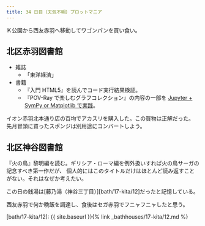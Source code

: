 ```yaml
---
title: 34 日目（天気不明）プロットマニア
---
```


Ｋ公園から西友赤羽へ移動してワゴンパンを買い食い。

## 北区赤羽図書館

* 雑誌
  * 「東洋経済」
* 書籍
  * 『入門 HTML5』を読んでコード実行結果検証。
  * 『POV-Ray で楽しむグラフコレクション』の内容の一部を [Jupyter + SymPy or Matplotlib で実践][sympy_plotting]。

イオン赤羽北本通り店の百均でアカスリを購入した。この買物は正解だった。
先月冒頭に買ったスポンジは別用途にコンバートしよう。

[sympy_plotting]: https://github.com/showa-yojyo/jupyter-notebooks/sympy_plotting.ipynb

## 北区神谷図書館

『火の鳥』黎明編を読む。ギリシア・ローマ編を例外扱いすれば火の鳥サーガの記念すべき第一作だが、
個人的にはこのタイトルだけはほとんど読み返すことがない。それはなぜか考えたい。

この日の銭湯は[藤乃湯（神谷三丁目）][bath/17-kita/12]だったと記憶している。

西友赤羽で何か晩飯を調達し、食後はセガ赤羽でフニャフニャしたと思う。

[bath/17-kita/12]: {{ site.baseurl }}{% link _bathhouses/17-kita/12.md %}
